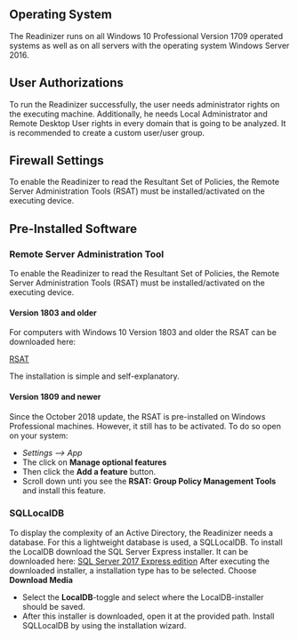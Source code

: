 ## Operating System
The Readinizer runs on all Windows 10 Professional Version 1709  operated systems as well as on all servers with the operating system Windows Server 2016.

## User Authorizations
To run the Readinizer successfully, the user needs administrator rights on the executing machine. Additionally, he needs Local Administrator and Remote Desktop User rights in every domain that is going to be analyzed. It is recommended to create a custom user/user group.

## Firewall Settings
To enable the Readinizer to read the Resultant Set of Policies, the Remote Server Administration Tools (RSAT) must be installed/activated on the executing device.

## Pre-Installed Software
### Remote Server Administration Tool
To enable the Readinizer to read the Resultant Set of Policies, the Remote Server Administration Tools (RSAT) must be installed/activated on the executing device.

#### Version 1803 and older
For computers with Windows 10 Version 1803 and older the RSAT can be downloaded here:

[RSAT](https://www.microsoft.com/en-us/download/details.aspx?id=45520)

The installation is simple and self-explanatory.

#### Version 1809 and newer
Since the October 2018 update, the RSAT is pre-installed on Windows Professional machines. However, it still has to be activated. To do so open on your system:   
* _Settings --> App_ 
* The click on **Manage optional features**
* Then click the **Add a feature** button.
* Scroll down unti you see the **RSAT: Group Policy Management Tools** and install this feature.

### SQLLocalDB
To display the complexity of an Active Directory, the Readinizer needs a database. For this a lightweight database is used, a SQLLocalDB. To install the LocalDB download the SQL Server Express installer. It can be downloaded here:
[SQL Server 2017 Express edition](https://www.microsoft.com/en-us/sql-server/sql-server-editions-express) 
After executing the downloaded installer, a installation type has to be selected. Choose **Download Media**
* Select the **LocalDB**-toggle and select where the LocalDB-installer should be saved.
* After this installer is downloaded, open it at the provided path. Install SQLLocalDB by using the installation wizard.